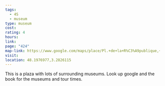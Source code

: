 ```yaml
---
tags:
  - 4S
  - museum
type: museum
cost: 
rating: 4
hours: 
link: 
page: "424"
map-link: https://www.google.com/maps/place/Pl.+de+la+R%C3%A9publique,+89100+Sens,+France/@48.1973725,3.2808251,17z/data=!3m1!4b1!4m6!3m5!1s0x47ef1003f4cb5ec7:0x467e827a2d2065df!8m2!3d48.197369!4d3.2834!16s%2Fg%2F1w_vmlyv?entry=ttu&g_ep=EgoyMDI0MDkyNS4wIKXMDSoASAFQAw%3D%3D
visit: 
location: 48.1976977,3.2826115
---
```

This is a plaza with lots of surrounding museums. Look up google and the book for the museums and tour times.